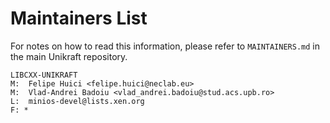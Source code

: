 Maintainers List
================

For notes on how to read this information, please refer to `MAINTAINERS.md` in
the main Unikraft repository.

	LIBCXX-UNIKRAFT
	M:	Felipe Huici <felipe.huici@neclab.eu>
	M:	Vlad-Andrei Badoiu <vlad_andrei.badoiu@stud.acs.upb.ro>
	L:	minios-devel@lists.xen.org
	F: *

